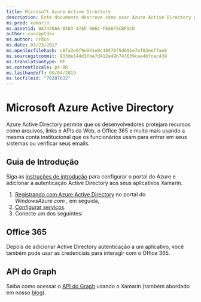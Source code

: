 ```yaml
---
title: Microsoft Azure Active Directory
description: Este documento descreve como usar Azure Active Directory para autenticar usuários em aplicativos móveis criados com o Xamarin.
ms.prod: xamarin
ms.assetid: 0A74766A-B583-47AF-986C-FEA8F5CBF9CD
author: conceptdev
ms.author: crdun
ms.date: 03/23/2017
ms.openlocfilehash: c8fa3e6f9e941e0c48570f5d691e7ef83eeffae8
ms.sourcegitcommit: 933de144d1fbe7d412e49b743839cae4bfcac439
ms.translationtype: MT
ms.contentlocale: pt-BR
ms.lasthandoff: 09/04/2019
ms.locfileid: "70287632"
---
```

# <a name="microsoft-azure-active-directory"></a>Microsoft Azure Active Directory


Azure Active Directory permite que os desenvolvedores protejam recursos como arquivos, links e APIs da Web, o Office 365 e muito mais usando a mesma conta institucional que os funcionários usam para entrar em seus sistemas ou verificar seus emails.

## <a name="getting-started"></a>Guia de Introdução

Siga as [instruções de introdução](~/cross-platform/data-cloud/active-directory/get-started/index.md) para configurar o portal do Azure e adicionar a autenticação Active Directory aos seus aplicativos Xamarin.

1. [Registrando com Azure Active Directory](~/cross-platform/data-cloud/active-directory/get-started/register.md) no portal do *WindowsAzure.com* , em seguida,
2. [Configurar serviços](~/cross-platform/data-cloud/active-directory/get-started/configure.md).
3. Conecte um dos seguintes:

## <a name="office-365"></a>Office 365

Depois de adicionar Active Directory autenticação a um aplicativo, você também pode usar as credenciais para interagir com o Office 365.

## <a name="graph-api"></a>API do Graph

Saiba como acessar o [API do Graph](~/cross-platform/data-cloud/active-directory/graph.md) usando o Xamarin (também abordado em nosso [blog](https://blog.xamarin.com/authenticate-xamarin-mobile-apps-using-azure-active-directory/)).

